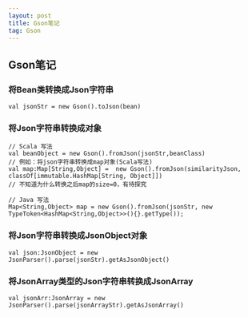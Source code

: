 ```yaml
---
layout: post
title: Gson笔记
tag: Gson
---
```


## Gson笔记

### 将Bean类转换成Json字符串
```
val jsonStr = new Gson().toJson(bean)
```
### 将Json字符串转换成对象
```
// Scala 写法
val beanObject = new Gson().fromJson(jsonStr,beanClass)
// 例如：将json字符串转换成map对象(Scala写法)
val map:Map[String,Object] =  new Gson().fromJson(similarityJson, classOf[immutable.HashMap[String, Object]]) 
// 不知道为什么转换之后map的size=0，有待探究

// Java 写法
Map<String,Object> map = new Gson().fromJson(jsonStr, new TypeToken<HashMap<String,Object>>(){}.getType());
```

### 将Json字符串转换成JsonObject对象
```
val json:JsonObject = new JsonParser().parse(jsonStr).getAsJsonObject()
```
	
### 将JsonArray类型的Json字符串转换成JsonArray
```
val jsonArr:JsonArray = new JsonParser().parse(jsonArrayStr).getAsJsonArray()
```
	
